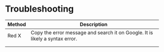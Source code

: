 # Troubleshooting
| Method     | Description                          |
| ---------- | ------------------------------------ |
| Red X      | Copy the error message and search it on Google. It is likely a syntax error. |
|            | |
|            | |